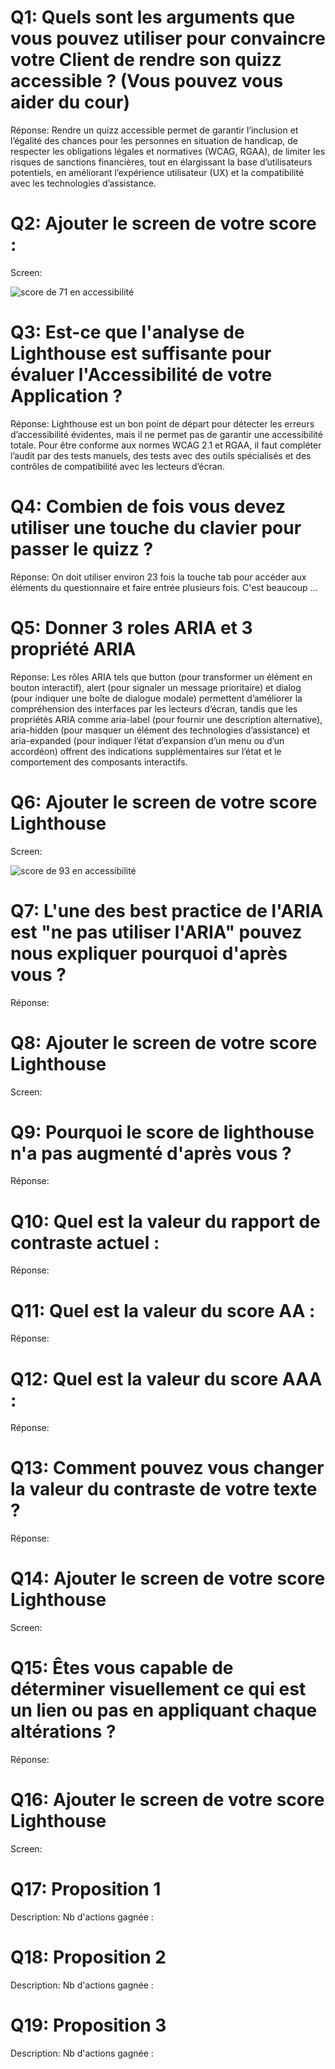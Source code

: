 # Q1: Quels sont les arguments que vous pouvez utiliser pour convaincre votre Client de rendre son quizz accessible ? (Vous pouvez vous aider du cour)
Réponse: Rendre un quizz accessible permet de garantir l’inclusion et l’égalité des chances pour les personnes en situation de handicap, de respecter les obligations légales et normatives (WCAG, RGAA), de limiter les risques de sanctions financières, tout en élargissant la base d’utilisateurs potentiels, en améliorant l’expérience utilisateur (UX) et la compatibilité avec les technologies d’assistance.

# Q2: Ajouter le screen de votre score :
Screen: 

![score de 71 en accessibilité](image.png)

# Q3: Est-ce que l'analyse de Lighthouse est suffisante pour évaluer l'Accessibilité de votre Application ?
Réponse: Lighthouse est un bon point de départ pour détecter les erreurs d’accessibilité évidentes, mais il ne permet pas de garantir une accessibilité totale. Pour être conforme aux normes WCAG 2.1 et RGAA, il faut compléter l’audit par des tests manuels, des tests avec des outils spécialisés et des contrôles de compatibilité avec les lecteurs d’écran.

# Q4: Combien de fois vous devez utiliser une touche du clavier pour passer le quizz ?
Réponse: On doit utiliser environ 23 fois la touche tab pour accéder aux éléments du questionnaire et faire entrée plusieurs fois. C'est beaucoup ...

# Q5: Donner 3 roles ARIA et 3 propriété ARIA
Réponse: Les rôles ARIA tels que button (pour transformer un élément en bouton interactif), alert (pour signaler un message prioritaire) et dialog (pour indiquer une boîte de dialogue modale) permettent d’améliorer la compréhension des interfaces par les lecteurs d’écran, tandis que les propriétés ARIA comme aria-label (pour fournir une description alternative), aria-hidden (pour masquer un élément des technologies d’assistance) et aria-expanded (pour indiquer l’état d’expansion d’un menu ou d’un accordéon) offrent des indications supplémentaires sur l’état et le comportement des composants interactifs.

# Q6: Ajouter le screen de votre score Lighthouse
Screen: 

![score de 93 en accessibilité](image-3.png)

# Q7: L'une des best practice de l'ARIA est "ne pas utiliser l'ARIA" pouvez nous expliquer pourquoi d'après vous ?
Réponse:

# Q8: Ajouter le screen de votre score Lighthouse
Screen:

# Q9: Pourquoi le score de lighthouse n'a pas augmenté d'après vous ?
Réponse:

# Q10: Quel est la valeur du rapport de contraste actuel :
Réponse:

# Q11: Quel est la valeur du score AA :
Réponse:

# Q12: Quel est la valeur du score AAA :
Réponse:

# Q13: Comment pouvez vous changer la valeur du contraste de votre texte ?
Réponse:

# Q14: Ajouter le screen de votre score Lighthouse
Screen:

# Q15: Êtes vous capable de déterminer visuellement ce qui est un lien ou pas en appliquant chaque altérations ?
Réponse:

# Q16: Ajouter le screen de votre score Lighthouse
Screen:

# Q17:  Proposition 1
Description:
Nb d'actions gagnée : 

# Q18:  Proposition 2
Description:
Nb d'actions gagnée : 

# Q19:  Proposition 3
Description:
Nb d'actions gagnée : 
